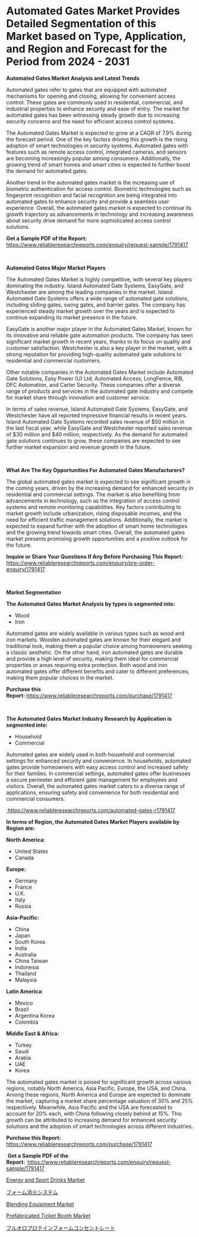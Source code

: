 <p><h1>Automated Gates Market Provides Detailed Segmentation of this Market based on Type, Application, and Region and Forecast for the Period from 2024 - 2031</h1></p><p><strong>Automated Gates Market Analysis and Latest Trends</strong></p>
<p><p>Automated gates refer to gates that are equipped with automated mechanisms for opening and closing, allowing for convenient access control. These gates are commonly used in residential, commercial, and industrial properties to enhance security and ease of entry. The market for automated gates has been witnessing steady growth due to increasing security concerns and the need for efficient access control systems.</p><p>The Automated Gates Market is expected to grow at a CAGR of 7.9% during the forecast period. One of the key factors driving this growth is the rising adoption of smart technologies in security systems. Automated gates with features such as remote access control, integrated cameras, and sensors are becoming increasingly popular among consumers. Additionally, the growing trend of smart homes and smart cities is expected to further boost the demand for automated gates.</p><p>Another trend in the automated gates market is the increasing use of biometric authentication for access control. Biometric technologies such as fingerprint recognition and facial recognition are being integrated into automated gates to enhance security and provide a seamless user experience. Overall, the automated gates market is expected to continue its growth trajectory as advancements in technology and increasing awareness about security drive demand for more sophisticated access control solutions.</p></p>
<p><strong>Get a Sample PDF of the Report:&nbsp;</strong> <a href="https://www.reliableresearchreports.com/enquiry/request-sample/1791417">https://www.reliableresearchreports.com/enquiry/request-sample/1791417</a></p>
<p>&nbsp;</p>
<p><strong>Automated Gates Major Market Players</strong></p>
<p><p>The Automated Gates Market is highly competitive, with several key players dominating the industry. Island Automated Gate Systems, EasyGate, and Westchester are among the leading companies in the market. Island Automated Gate Systems offers a wide range of automated gate solutions, including sliding gates, swing gates, and barrier gates. The company has experienced steady market growth over the years and is expected to continue expanding its market presence in the future.</p><p>EasyGate is another major player in the Automated Gates Market, known for its innovative and reliable gate automation products. The company has seen significant market growth in recent years, thanks to its focus on quality and customer satisfaction. Westchester is also a key player in the market, with a strong reputation for providing high-quality automated gate solutions to residential and commercial customers.</p><p>Other notable companies in the Automated Gates Market include Automated Gate Solutions, Easy Power (U) Ltd, Automated Access, LongFence, RIB, DFC Automation, and Carter Security. These companies offer a diverse range of products and services in the automated gate industry and compete for market share through innovation and customer service.</p><p>In terms of sales revenue, Island Automated Gate Systems, EasyGate, and Westchester have all reported impressive financial results in recent years. Island Automated Gate Systems recorded sales revenue of $50 million in the last fiscal year, while EasyGate and Westchester reported sales revenue of $30 million and $40 million, respectively. As the demand for automated gate solutions continues to grow, these companies are expected to see further market expansion and revenue growth in the future.</p></p>
<p>&nbsp;</p>
<p><strong>What Are The Key Opportunities For Automated Gates Manufacturers?</strong></p>
<p><p>The global automated gates market is expected to see significant growth in the coming years, driven by the increasing demand for enhanced security in residential and commercial settings. The market is also benefiting from advancements in technology, such as the integration of access control systems and remote monitoring capabilities. Key factors contributing to market growth include urbanization, rising disposable incomes, and the need for efficient traffic management solutions. Additionally, the market is expected to expand further with the adoption of smart home technologies and the growing trend towards smart cities. Overall, the automated gates market presents promising growth opportunities and a positive outlook for the future.</p></p>
<p><strong>Inquire or Share Your Questions If Any Before Purchasing This Report:</strong> <a href="https://www.reliableresearchreports.com/enquiry/pre-order-enquiry/1791417">https://www.reliableresearchreports.com/enquiry/pre-order-enquiry/1791417</a></p>
<p>&nbsp;</p>
<p><strong>Market Segmentation</strong></p>
<p><strong>The Automated Gates Market Analysis by types is segmented into:</strong></p>
<p><ul><li>Wood</li><li>Iron</li></ul></p>
<p><p>Automated gates are widely available in various types such as wood and iron markets. Wooden automated gates are known for their elegant and traditional look, making them a popular choice among homeowners seeking a classic aesthetic. On the other hand, iron automated gates are durable and provide a high level of security, making them ideal for commercial properties or areas requiring extra protection. Both wood and iron automated gates offer different benefits and cater to different preferences, making them popular choices in the market.</p></p>
<p><strong>Purchase this Report:&nbsp;</strong><a href="https://www.reliableresearchreports.com/purchase/1791417">https://www.reliableresearchreports.com/purchase/1791417</a></p>
<p>&nbsp;</p>
<p><strong>The Automated Gates Market Industry Research by Application is segmented into:</strong></p>
<p><ul><li>Household</li><li>Commercial</li></ul></p>
<p><p>Automated gates are widely used in both household and commercial settings for enhanced security and convenience. In households, automated gates provide homeowners with easy access control and increased safety for their families. In commercial settings, automated gates offer businesses a secure perimeter and efficient gate management for employees and visitors. Overall, the automated gates market caters to a diverse range of applications, ensuring safety and convenience for both residential and commercial consumers.</p></p>
<p><a href="https://www.reliableresearchreports.com/automated-gates-r1791417">&nbsp;https://www.reliableresearchreports.com/automated-gates-r1791417</a></p>
<p><strong>In terms of Region, the Automated Gates Market Players available by Region are:</strong></p>
<p>
    <p> <strong> North America: </strong>
        <ul>
            <li>United States</li>
            <li>Canada</li>
        </ul>
        </p> 
    <p> <strong> Europe: </strong>
        <ul>
            <li>Germany</li>
            <li>France</li>
            <li>U.K.</li>
            <li>Italy</li>
            <li>Russia</li>
        </ul>
        </p> 
    <p> <strong> Asia-Pacific: </strong>
        <ul>
            <li>China</li>
            <li>Japan</li>
            <li>South Korea</li>
            <li>India</li>
            <li>Australia</li>
            <li>China Taiwan</li>
            <li>Indonesia</li>
            <li>Thailand</li>
            <li>Malaysia</li>
        </ul>
        </p> 
    <p> <strong> Latin America: </strong>
        <ul>
            <li>Mexico</li>
            <li>Brazil</li>
            <li>Argentina Korea</li>
            <li>Colombia</li>
        </ul>
        </p> 
    <p> <strong> Middle East & Africa: </strong>
        <ul>
            <li>Turkey</li>
            <li>Saudi</li>
            <li>Arabia</li>
            <li>UAE</li>
            <li>Korea</li>
        </ul>
    </p>
    </p>
<p><p>The automated gates market is poised for significant growth across various regions, notably North America, Asia Pacific, Europe, the USA, and China. Among these regions, North America and Europe are expected to dominate the market, capturing a market share percentage valuation of 30% and 25% respectively. Meanwhile, Asia Pacific and the USA are forecasted to account for 20% each, with China following closely behind at 15%. This growth can be attributed to increasing demand for enhanced security solutions and the adoption of smart technologies across different industries.</p></p>
<p><strong>Purchase this Report: </strong><a href="https://www.reliableresearchreports.com/purchase/1791417">https://www.reliableresearchreports.com/purchase/1791417</a></p>
<p>&nbsp;<strong>Get a Sample PDF of the Report:&nbsp;&nbsp;</strong><a href="https://www.reliableresearchreports.com/enquiry/request-sample/1791417">https://www.reliableresearchreports.com/enquiry/request-sample/1791417</a></p>
<p><strong></strong></p>
<p><p><a href="https://metal-farmhouse-e95.notion.site/Energy-and-Sport-Drinks-Market-Outlook-Industry-Overview-and-Forecast-2024-to-2031-2fed04a4362b4a4fa5b103547362970b">Energy and Sport Drinks Market</a></p><p><a href="https://github.com/laurenreichert/Market-Research-Report-List-1/blob/main/139803629527.md">フォーム消火システム</a></p><p><a href="https://github.com/mbisetmhermsr/Market-Research-Report-List-2/blob/main/blending-equipment-market.md">Blending Equipment Market</a></p><p><a href="https://view.publitas.com/reportprime-1/prefabricated-ticket-booth-market-trends-forecast-and-competitive-analysis-to-2031/">Prefabricated Ticket Booth Market</a></p><p><a href="https://github.com/RodHoppe07/Market-Research-Report-List-1/blob/main/520782129528.md">フルオロプロテインフォームコンセントレート</a></p></p>